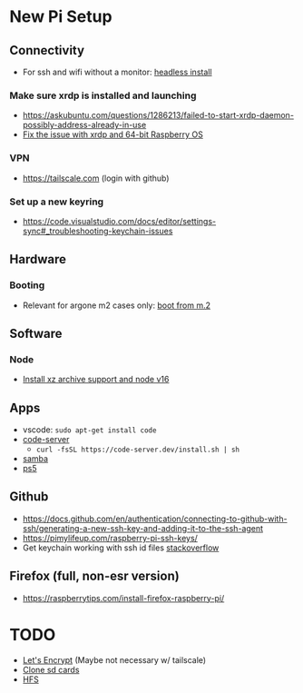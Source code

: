 # New Pi Setup

## Connectivity
- For ssh and wifi without a monitor: [headless install](https://pimylifeup.com/headless-raspberry-pi-setup/)

### Make sure xrdp is installed and launching
- https://askubuntu.com/questions/1286213/failed-to-start-xrdp-daemon-possibly-address-already-in-use
- [Fix the issue with xrdp and 64-bit Raspberry OS](https://github.com/neutrinolabs/xrdp/issues/2060#issuecomment-979322159)

### VPN
- https://tailscale.com (login with github)

### Set up a new keyring
- https://code.visualstudio.com/docs/editor/settings-sync#_troubleshooting-keychain-issues

## Hardware
### Booting
- Relevant for argone m2 cases only: [boot from m.2](https://www.tomshardware.com/how-to/boot-raspberry-pi-4-usb)

## Software
### Node
- [Install xz archive support and node v16](https://stackoverflow.com/questions/63312642/how-to-install-node-tar-xz-file-in-linux)

## Apps
- vscode: `sudo apt-get install code`
- [code-server](https://coder.com/docs/code-server/latest/install#installsh)
  - `curl -fsSL https://code-server.dev/install.sh | sh`
- [samba](https://pimylifeup.com/raspberry-pi-samba/)
- [ps5](https://github.com/Fredrum/chiaki/wiki/rpi02-WIP-branch-for-64bit,-Ubuntu,-h265-and-DRM)

## Github
- https://docs.github.com/en/authentication/connecting-to-github-with-ssh/generating-a-new-ssh-key-and-adding-it-to-the-ssh-agent
- https://pimylifeup.com/raspberry-pi-ssh-keys/
- Get keychain working with ssh id files [stackoverflow](https://stackoverflow.com/questions/3466626/how-to-permanently-add-a-private-key-with-ssh-add-on-ubuntu)

## Firefox (full, non-esr version)
- https://raspberrytips.com/install-firefox-raspberry-pi/

# TODO
- [Let's Encrypt](https://github.com/cdr/code-server/blob/main/docs/guide.md#using-lets-encrypt-with-caddy) (Maybe not necessary w/ tailscale)
- [Clone sd cards](https://beebom.com/how-clone-raspberry-pi-sd-card-windows-linux-macos/)
- [HFS](https://superuser.com/questions/84446/how-to-mount-a-hfs-partition-in-ubuntu-as-read-write)
